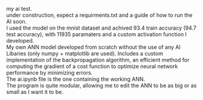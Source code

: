 my ai test.\
under construction, expect a requirments.txt and a guide of how to run the AI soon.\
I used the model on the mnist dataset and achived 93.4 train accuracy (94.7 test accuracy), with 11935 paramaters and a custom activation function I developed.\
My own ANN model developed from scratch without the use of any AI Libaries (only numpy + matplotlib are used). 
Includes a custom implementation of the backpropagation algorithm, an efficient method for computing the gradient of a cost function to optimize neural network performance by minimizing errors.\
The ai.ipynb file is the one containing the working ANN.\
The program is quite modular, allowing me to edit the ANN to be as big or as small as I want it to be.
